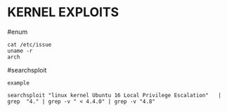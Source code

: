# KERNEL EXPLOITS
#enum 
```
cat /etc/issue
uname -r
arch
```

#searchsploit
```
example

searchsploit "linux kernel Ubuntu 16 Local Privilege Escalation"   | grep  "4." | grep -v " < 4.4.0" | grep -v "4.8"
```